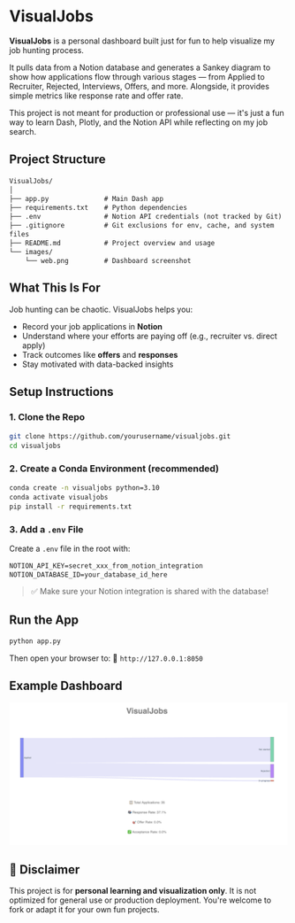 # VisualJobs

**VisualJobs** is a personal dashboard built just for fun to help visualize my job hunting process.

It pulls data from a Notion database and generates a Sankey diagram to show how applications flow through various stages — from Applied to Recruiter, Rejected, Interviews, Offers, and more. Alongside, it provides simple metrics like response rate and offer rate.

This project is not meant for production or professional use — it's just a fun way to learn Dash, Plotly, and the Notion API while reflecting on my job search.


## Project Structure

```
VisualJobs/
│
├── app.py              # Main Dash app
├── requirements.txt    # Python dependencies
├── .env                # Notion API credentials (not tracked by Git)
├── .gitignore          # Git exclusions for env, cache, and system files
├── README.md           # Project overview and usage
└── images/
    └── web.png         # Dashboard screenshot
```

## What This Is For

Job hunting can be chaotic. VisualJobs helps you:
- Record your job applications in **Notion**
- Understand where your efforts are paying off (e.g., recruiter vs. direct apply)
- Track outcomes like **offers** and **responses**
- Stay motivated with data-backed insights



## Setup Instructions

### 1. Clone the Repo

```bash
git clone https://github.com/yourusername/visualjobs.git
cd visualjobs
````

### 2. Create a Conda Environment (recommended)

```bash
conda create -n visualjobs python=3.10
conda activate visualjobs
pip install -r requirements.txt
```

### 3. Add a `.env` File

Create a `.env` file in the root with:

```dotenv
NOTION_API_KEY=secret_xxx_from_notion_integration
NOTION_DATABASE_ID=your_database_id_here
```

> ✅ Make sure your Notion integration is shared with the database!


## Run the App

```bash
python app.py
```

Then open your browser to:
📍 `http://127.0.0.1:8050`

## Example Dashboard

![VisualJobs Sankey Diagram](images/web.png)


## 🧪 Disclaimer

This project is for **personal learning and visualization only**. It is not optimized for general use or production deployment. You're welcome to fork or adapt it for your own fun projects.


